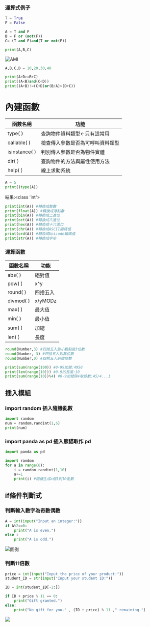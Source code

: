 ### 運算式例子
```python
T = True
F = False

A = T and F
B = F or (not(F))
C= (T and F)and(T or not(F))

print(A,B,C)
```
![AMI](https://cdn.discordapp.com/attachments/1096075575925416017/1324559489306984609/image.png?ex=677897a7&is=67774627&hm=52dfa68931c532de1ba1a7aca0533234a53cd498450d79a2f18d5159832fac53&)
```python
A,B,C,D = 10,20,30,40

print(A+D>=B+C)
print((A<B)and(C<D))
print((A+B)!=(C+D)or(B/A)>(D+C))
```
# 內建函數
|函數名稱|功能|
|-|-|
|type( )|查詢物件資料類型<-只有這常用|
|callable( )|檢查傳入參數是否為可呼叫資料類型|
|isinstance( )|判別傳入參數是否為物件實體|
|dir( )|查詢物件的方法與屬性使用方法|
|help( )|線上求助系統|
```python
A = 5
print((type(A))
```
結果:<class 'int'>
```python
print(int(A)) #轉換成整數
print(float(A)) #轉換成浮點數
print(bin(A)) #轉換成二進位
print(oct(A)) #轉換成八進位
print(hex(A)) #轉換成十六進位
print(chr(A)) #轉換成ASCII編碼值
print(ord(A)) #轉換成Unicode編碼值
print(str(A)) #轉換成字串
```
### 運算函數
|函數名稱|功能|
|-|-|
|abs( )|絕對值|
|pow( )|x^y|
|round( )|四捨五入|
|divmod( )|x/yMODz|
|max( )|最大值|
|min( )|最小值|
|sum( )|加總|
|len( )|長度|
```python
round(Number,3) #四捨五入到小數點後3位數
round(Number,-3) #四捨五入到萬位數
round(Number,0) #四捨五入到個位數

print(sum(range(100)) #0-99加總:4950
print(len(range(10))) #0-9的長度:10
print(sum(range(10))%4) #0-9加總除4取餘數:45/4...1
```
## 插入模組
### import random 插入隨機亂數
```python
import random
num = random.randint(1,6)
print(num)
```
### import panda as pd 插入熊貓取作 pd
```python
import panda as pd
```
```python
import random
for a in range(6):
    i = random.randint(1,10)
    a+=1
    print(i) #隨機生成a個1到10亂數
```
## if條件判斷式
### 判斷輸入數字為奇數偶數
```python
A = int(input("Input an integer:"))
if A%2==0:
    print("A is even.")
else :
    print("A is odd.")
```
![圖例](https://github.com/user-attachments/assets/57db590e-b285-49b5-9891-334052715804)
### 判斷11倍數
```python
price = int(input("Input the price of your product:"))
student_ID = str(input("Input your student ID:"))

ID = int(student_ID[-2:])

if ID + price % 11 == 0:
    print("Gift granted.")
else:
    print("No gift for you." , (ID + price) % 11 ," remaining.")
```
![](https://cdn.discordapp.com/attachments/1096075575925416017/1324596531831115838/image.png?ex=6778ba27&is=677768a7&hm=ba275fb9654a0dbbe1dac6e0aae57a71614b6bcfd6a7746be1757b156d0077f6&)
